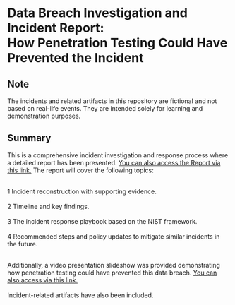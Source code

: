 # Data Breach Investigation and Incident Report: <br/>How Penetration Testing Could Have Prevented the Incident

<h2>Note</h2>

The incidents and related artifacts in this repository are fictional and not based on real-life events. They are intended solely for learning and demonstration purposes.

<h2>Summary</h2>
This is a comprehensive incident investigation and response process where a detailed report has been presented. <a href="https://drive.google.com/file/d/18IhxKcFxF26r02d9qU4Ac3UAYXNo7MKd/view?usp=sharing" target="_blank">You can also access the Report via this link.</a> The report will cover the following topics:<br/>

<br/>1 Incident reconstruction with supporting evidence.<br/>
<br/>2 Timeline and key findings.<br/>
<br/>3 The incident response playbook based on the NIST framework.<br/>
<br/>4 Recommended steps and policy updates to mitigate similar incidents in the future.<br/>

<br/>Additionally, a video presentation slideshow was provided demonstrating how penetration testing could have prevented this data breach. <a href="https://docs.google.com/presentation/d/12oFAbpfsH3tmZNftIrTJXFXJHDGaeEdu/edit?usp=sharing&ouid=105621854867187731789&rtpof=true&sd=true" target="_blank">You can also access via this link.</a><br/>
<br/>Incident-related artifacts have also been included.<br/>



